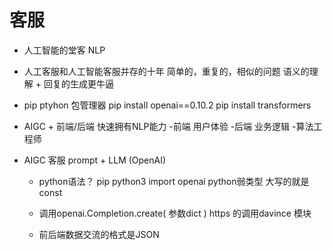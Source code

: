 # 客服
- 人工智能的堂客
    NLP 
- 人工客服和人工智能客服并存的十年
    简单的，重复的，相似的问题
    语义的理解 + 回复的生成更牛逼


- pip 
    ptyhon 包管理器
    pip install openai==0.10.2
    pip install transformers

- AIGC +
    前端/后端 快速拥有NLP能力
    -前端 用户体验
    -后端 业务逻辑
    -算法工程师 

- AIGC 客服
  prompt + LLM (OpenAI)
  - python语法？
    pip python3
    import openai
    python弱类型 大写的就是const

  - 调用openai.Completion.create(
    参数dict
  ) https 的调用davince 模块
  - 前后端数据交流的格式是JSON